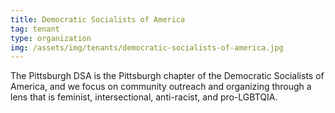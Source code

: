 ```yaml
---
title: Democratic Socialists of America
tag: tenant
type: organization
img: /assets/img/tenants/democratic-socialists-of-america.jpg
---
```

The Pittsburgh DSA is the Pittsburgh chapter of the Democratic Socialists of America, and we focus on community outreach and organizing through a lens that is feminist, intersectional, anti-racist, and pro-LGBTQIA.
